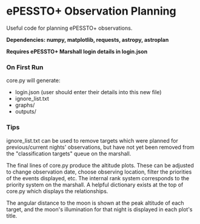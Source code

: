 # ePESSTO+ Observation Planning

Useful code for planning ePESSTO+ observations.

**Dependencies: numpy, matplotlib, requests, astropy, astroplan**

**Requires ePESSTO+ Marshall login details in login.json**

### On First Run
core.py will generate:
* login.json (user should enter their details into this new file)
* ignore_list.txt
* graphs/
* outputs/

### Tips
ignore_list.txt can be used to remove targets which were planned for previous/current nights' observations, but have not yet been removed from the "classification targets" queue on the marshall.

The final lines of core.py produce the altitude plots. These can be adjusted to change observation date, choose observing location, filter the priorities of the events displayed, etc. The internal rank system corresponds to the priority system on the marshall. A helpful dictionary exists at the top of core.py which displays the relationships.

The angular distance to the moon is shown at the peak altitude of each target, and the moon's illumination for that night is displayed in each plot's title.
